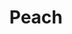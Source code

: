 ---
templateKey: blog-post
featuredpost: false
featuredimage: /assets/Peach.png
title: Peach
description: Fruit
testfield: 1272
---